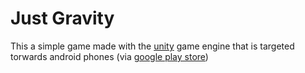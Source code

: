 # Just Gravity
This a simple game made with the [unity](https://unity.com/) game engine that is targeted torwards android phones (via [google play store](https://play.google.com/store/apps?))
